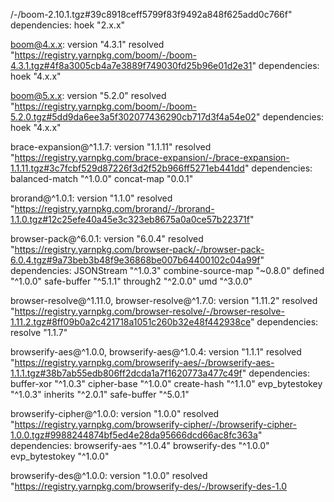 /-/boom-2.10.1.tgz#39c8918ceff5799f83f9492a848f625add0c766f"
  dependencies:
    hoek "2.x.x"

boom@4.x.x:
  version "4.3.1"
  resolved "https://registry.yarnpkg.com/boom/-/boom-4.3.1.tgz#4f8a3005cb4a7e3889f749030fd25b96e01d2e31"
  dependencies:
    hoek "4.x.x"

boom@5.x.x:
  version "5.2.0"
  resolved "https://registry.yarnpkg.com/boom/-/boom-5.2.0.tgz#5dd9da6ee3a5f302077436290cb717d3f4a54e02"
  dependencies:
    hoek "4.x.x"

brace-expansion@^1.1.7:
  version "1.1.11"
  resolved "https://registry.yarnpkg.com/brace-expansion/-/brace-expansion-1.1.11.tgz#3c7fcbf529d87226f3d2f52b966ff5271eb441dd"
  dependencies:
    balanced-match "^1.0.0"
    concat-map "0.0.1"

brorand@^1.0.1:
  version "1.1.0"
  resolved "https://registry.yarnpkg.com/brorand/-/brorand-1.1.0.tgz#12c25efe40a45e3c323eb8675a0a0ce57b22371f"

browser-pack@^6.0.1:
  version "6.0.4"
  resolved "https://registry.yarnpkg.com/browser-pack/-/browser-pack-6.0.4.tgz#9a73beb3b48f9e36868be007b64400102c04a99f"
  dependencies:
    JSONStream "^1.0.3"
    combine-source-map "~0.8.0"
    defined "^1.0.0"
    safe-buffer "^5.1.1"
    through2 "^2.0.0"
    umd "^3.0.0"

browser-resolve@^1.11.0, browser-resolve@^1.7.0:
  version "1.11.2"
  resolved "https://registry.yarnpkg.com/browser-resolve/-/browser-resolve-1.11.2.tgz#8ff09b0a2c421718a1051c260b32e48f442938ce"
  dependencies:
    resolve "1.1.7"

browserify-aes@^1.0.0, browserify-aes@^1.0.4:
  version "1.1.1"
  resolved "https://registry.yarnpkg.com/browserify-aes/-/browserify-aes-1.1.1.tgz#38b7ab55edb806ff2dcda1a7f1620773a477c49f"
  dependencies:
    buffer-xor "^1.0.3"
    cipher-base "^1.0.0"
    create-hash "^1.1.0"
    evp_bytestokey "^1.0.3"
    inherits "^2.0.1"
    safe-buffer "^5.0.1"

browserify-cipher@^1.0.0:
  version "1.0.0"
  resolved "https://registry.yarnpkg.com/browserify-cipher/-/browserify-cipher-1.0.0.tgz#9988244874bf5ed4e28da95666dcd66ac8fc363a"
  dependencies:
    browserify-aes "^1.0.4"
    browserify-des "^1.0.0"
    evp_bytestokey "^1.0.0"

browserify-des@^1.0.0:
  version "1.0.0"
  resolved "https://registry.yarnpkg.com/browserify-des/-/browserify-des-1.0